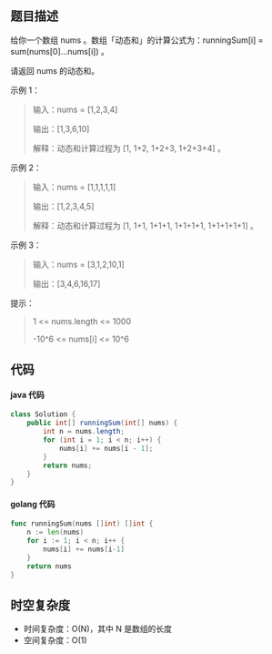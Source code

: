 ## 题目描述

给你一个数组 nums 。数组「动态和」的计算公式为：runningSum[i] = sum(nums[0]…nums[i]) 。

请返回 nums 的动态和。

 

示例 1：

> 输入：nums = [1,2,3,4]
> 
> 输出：[1,3,6,10]
> 
> 解释：动态和计算过程为 [1, 1+2, 1+2+3, 1+2+3+4] 。

示例 2：

> 输入：nums = [1,1,1,1,1]
> 
> 输出：[1,2,3,4,5]
> 
> 解释：动态和计算过程为 [1, 1+1, 1+1+1, 1+1+1+1, 1+1+1+1+1] 。

示例 3：

> 输入：nums = [3,1,2,10,1]
> 
> 输出：[3,4,6,16,17]

 

提示：

>   1 <= nums.length <= 1000
>   
>   -10^6 <= nums[i] <= 10^6



## 代码

#### java 代码
```java
class Solution {
    public int[] runningSum(int[] nums) {
        int n = nums.length;
        for (int i = 1; i < n; i++) {
            nums[i] += nums[i - 1];
        }
        return nums;
    }
}
```

#### golang 代码
```go
func runningSum(nums []int) []int {
    n := len(nums)
    for i := 1; i < n; i++ {
        nums[i] += nums[i-1]
    }
    return nums
}
```
## 时空复杂度

- 时间复杂度：O(N)，其中 N 是数组的长度
- 空间复杂度：O(1) 

